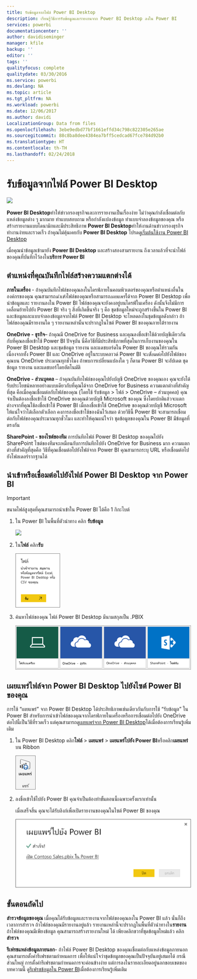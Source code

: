```yaml
---
title: รับข้อมูลจากไฟล์ Power BI Desktop
description: เรียนรู้วิธีการรับข้อมูลและรายงานจาก Power BI Desktop ลงใน Power BI
services: powerbi
documentationcenter: ''
author: davidiseminger
manager: kfile
backup: ''
editor: ''
tags: ''
qualityfocus: complete
qualitydate: 03/30/2016
ms.service: powerbi
ms.devlang: NA
ms.topic: article
ms.tgt_pltfrm: NA
ms.workload: powerbi
ms.date: 12/06/2017
ms.author: davidi
LocalizationGroup: Data from files
ms.openlocfilehash: 3ebe9edbd77bf1661effd34c798c822305e265ae
ms.sourcegitcommit: 88c8ba8dee4384ea7bff5cedcad67fce784d92b0
ms.translationtype: HT
ms.contentlocale: th-TH
ms.lasthandoff: 02/24/2018
---
```

# <a name="get-data-from-power-bi-desktop-files"></a>รับข้อมูลจากไฟล์ Power BI Desktop
![](media/service-desktop-files/pbid_file_icon.png)

**Power BI Desktop**ทำให้ข่าวกรองธุรกิจและการรายงานเป็นเรื่องง่าย ไม่ว่าคุณกำลังเชื่อมต่อกับแหล่งข้อมูลต่าง ๆ มากมาย ทำแบบสอบถาม หรือกำลังแปลงข้อมูล ทำแบบจำลองข้อมูลของคุณ หรือสร้างรายงานแบบไดนามิกและมีประสิทธิภาพ **Power BI Desktop**ทำให้งานด้านข่าวกรองธุรกิจทำงานง่ายและรวดเร็ว ถ้าคุณไม่คุ้นเคยกับ **Power BI Desktop** โปรดดู[เริ่มต้นใช้งาน Power BI Desktop](desktop-getting-started.md)

เมื่อคุณนำข้อมูลเข้ามายัง **Power BI Desktop** และสร้างสองสามรายงาน ถึงเวลาแล้วที่จะนำไฟล์ของคุณที่บันทึกไว้ลงใน**บริการ Power BI**

## <a name="where-your-file-is-saved-makes-a-difference"></a>ตำแหน่งที่คุณบันทึกไฟล์สร้างความแตกต่างได้
**ภายในเครื่อง** - ถ้าคุณบันทึกไฟล์ของคุณลงในไดรฟ์ภายในคอมพิวเตอร์ของคุณหรือตำแหน่งอื่นในองค์กรของคุณ คุณสามารถ*นำเข้า*ไฟล์ของคุณหรือสามารถ*เผยแพร่*ได้จาก Power BI Desktop เพื่อนำข้อมูลและ รายงานลงใน Power BI ไฟล์ของคุณจะยังคงอยู่บนไดรฟ์ในเครื่อง ดังนั้นจึงไม่มีการเคลื่อนย้ายไปยัง Power BI จริง ๆ สิ่งที่เกิดขึ้นจริง ๆ คือ ชุดข้อมูลใหม่จะถูกสร้างขึ้นใน Power BI และข้อมูลและแบบจำลองข้อมูลจากไฟล์ Power BI Desktop จะโหลดลงในชุดข้อมูลดังกล่าว ถ้าไฟล์ของคุณมีรายงานใด ๆ รายงานเหล่านั้นจะปรากฏในไซต์ Power BI ของคุณภายใต้รายงาน

**OneDrive - ธุรกิจ**– ถ้าคุณมี OneDrive for Business และคุณลงชื่อเข้าใช้ด้วยบัญชีเดียวกันกับที่คุณลงชื่อเข้าใช้ Power BI ปัจจุบัน นี่คือวิธีที่มีประสิทธิภาพที่สุดในการเก็บงานของคุณใน Power BI Desktop และชุดข้อมูล รายงาน และแดชบอร์ดใน Power BI ของคุณให้รวมกัน เนื่องจากทั้ง Power BI และ OneDrive อยู่ในระบบคลาวด์ Power BI จะ*เชื่อมต่อ*ไปยังไฟล์ของคุณบน OneDrive ประมาณทุกชั่วโมง ถ้าพบการเปลี่ยนแปลงใด ๆ ก็ตาม Power BI จะอัปเดต ชุดข้อมูล รายงาน และแดชบอร์โดยอัตโนมัติ

**OneDrive - ส่วนบุคคล** – ถ้าคุณบันทึกไฟล์ของคุณไปยังบัญชี OneDrive ของคุณเอง คุณจะยังได้รับประโยชน์หลายอย่างแบบเดียวกับที่คุณได้จาก OneDrive for Business ความแตกต่างที่สำคัญที่สุด คือเมื่อคุณเชื่อมต่อกับไฟล์ของคุณ (โดยใช้ รับข้อมูล > ไฟล์ > OneDrive – ส่วนบุคคล) คุณจำเป็นต้องลงชื่อเข้าใช้ OneDrive ของคุณด้วยบัญชี Microsoft ของคุณ ซึ่งโดยปกติแล้วจะแตกต่างจากที่คุณใช้ลงชื่อเข้าใช้ Power BI เมื่อลงชื่อเข้าใช้ OneDrive ของคุณด้วยบัญชี Microsoft ให้แน่ใจว่าได้เลือกตัวเลือก คงการลงชื่อเข้าใช้ของฉันไว้เสมอ ด้วยวิธีนี้ Power BI จะสามารถเชื่อมต่อกับไฟล์ของคุณประมาณทุกชั่วโมง และทำให้คุณแน่ใจว่า ชุดข้อมูลของคุณใน Power BI มีข้อมูลที่ตรงกัน

**SharePoint - ของไซต์ของทีม** การบันทึกไฟล์ Power BI Desktop ของคุณไปยัง SharePoint ไซต์ของทีมจะเหมือนกับการบันทึกไปยัง OneDrive for Business มาก ความแตกต่างที่สำคัญที่สุดคือ วิธีที่คุณเชื่อมต่อไปยังไฟล์จาก Power BI คุณสามารถระบุ URL หรือเชื่อมต่อไปยังโฟลเดอร์รากฐานได้

## <a name="import-or-connect-to-a-power-bi-desktop-file-from-power-bi"></a>นำเข้าหรือเชื่อมต่อไปยังไฟล์ Power BI Desktop จาก Power BI
>[!IMPORTANT]
>ขนาดไฟล์สูงสุดที่คุณสามารถนำเข้าใน Power BI ได้คือ 1 กิกะไบต์

1. ใน Power BI ในพื้นที่ตัวนำทาง คลิก **รับข้อมูล**
   
   ![](media/service-desktop-files/pbid_get_data_button.png)
2. ใน**ไฟล์** คลิก**รับ**
   
   ![](media/service-desktop-files/pbid_files_get.png)
3. ค้นหาไฟล์ของคุณ ไฟล์ Power BI Desktop มีนามสกุลเป็น .PBIX
   
   ![](media/service-desktop-files/pbid_find_your_file.png)

## <a name="publish-a-file-from-power-bi-desktop-to-your-power-bi-site"></a>เผยแพร่ไฟล์จาก Power BI Desktop ไปยังไซต์ Power BI ของคุณ
การใช้ “เผยแพร่” จาก Power BI Desktop ได้ประสิทธิภาพเช่นเดียวกันกับการใช้ “รับข้อมูล” ใน Power BI สำหรับการนำเข้าไฟล์ของคุณจากไดรฟ์ภายในเครื่องหรือการเชื่อมต่อไปยัง OneDrive  ต่อไปนี้เป็นวิธีที่รวดเร็ว แต่คุณสามารถดู[เผยแพร่จาก Power BI Desktop](desktop-upload-desktop-files.md)ได้เมื่อต้องการเรียนรู้เพิ่มเติม

1. ใน Power BI Desktop คลิก**ไฟล์** > **เผยแพร่** > **เผยแพร่ไปยัง Power BI**หรือคลิก**เผยแพร่**บน Ribbon
   
   ![](media/service-desktop-files/pbid_publish.png)
2. ลงชื่อเข้าใช้ไปยัง Power BI คุณจำเป็นต้องทำขั้นตอนนี้เฉพาะครั้งแรกเท่านั้น
   
   เมื่อเสร็จสิ้น คุณจะได้รับลิงก์เพื่อเปิดรายงานของคุณในไซต์ Power BI ของคุณ
   
   ![](media/service-desktop-files/pbid_publishing.png)

## <a name="next-steps"></a>ขั้นตอนถัดไป
**สำรวจข้อมูลของคุณ** เมื่อคุณได้รับข้อมูลและรายงานจากไฟล์ของคุณลงใน Power BI แล้ว นั่นก็ถึงเวลาการสำรวจ ถ้าไฟล์ของคุณมีรายงานอยู่แล้ว รายงานเหล่านี้จะปรากฏในพื้นที่ตัวนำทางใน**รายงาน** ถ้าไฟล์ของคุณมีเพียงข้อมูล คุณสามารถสร้างรายงานใหม่ ได้ เพียงคลิกขวาที่ชุดข้อมูลใหม่แล้ว คลิก**สำรวจ**

**รีเฟรชแหล่งข้อมูลภายนอก**- ถ้าไฟล์ Power BI Desktop ของคุณเชื่อมต่อกับแหล่งข้อมูลภายนอก คุณสามารถตั้งค่ารีเฟรชตามกำหนดการ เพื่อให้แน่ใจว่าชุดข้อมูลของคุณเป็นปัจจุบันอยู่เสมอได้ กรณีส่วนใหญ่ การตั้งค่ารีเฟรชตามกำหนดการจะค่อนข้างง่าย แต่การลงในรายละเอียดอยู่นอกขอบเขตของบทความนี้ ดู[รีเฟรชข้อมูลใน Power BI](refresh-data.md)เมื่อต้องการเรียนรู้เพิ่มเติม

